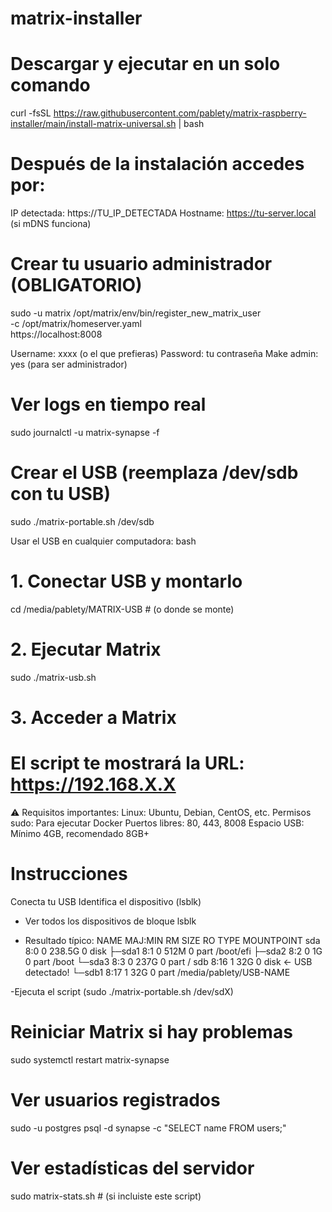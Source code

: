 # matrix-installer
# Descargar y ejecutar en un solo comando
curl -fsSL https://raw.githubusercontent.com/pablety/matrix-raspberry-installer/main/install-matrix-universal.sh | bash
# Después de la instalación accedes por:
IP detectada: https://TU_IP_DETECTADA
Hostname: https://tu-server.local (si mDNS funciona)
# Crear tu usuario administrador (OBLIGATORIO)
sudo -u matrix /opt/matrix/env/bin/register_new_matrix_user \
    -c /opt/matrix/homeserver.yaml \
    https://localhost:8008

Username: xxxx (o el que prefieras)
Password: tu contraseña
Make admin: yes (para ser administrador)

# Ver logs en tiempo real
sudo journalctl -u matrix-synapse -f

# Crear el USB (reemplaza /dev/sdb con tu USB)
sudo ./matrix-portable.sh /dev/sdb

Usar el USB en cualquier computadora:
bash
# 1. Conectar USB y montarlo
cd /media/pablety/MATRIX-USB  # (o donde se monte)

# 2. Ejecutar Matrix
sudo ./matrix-usb.sh

# 3. Acceder a Matrix
# El script te mostrará la URL: https://192.168.X.X

⚠️ Requisitos importantes:
Linux: Ubuntu, Debian, CentOS, etc.
Permisos sudo: Para ejecutar Docker
Puertos libres: 80, 443, 8008
Espacio USB: Mínimo 4GB, recomendado 8GB+

# Instrucciones
Conecta tu USB
Identifica el dispositivo (lsblk)
- Ver todos los dispositivos de bloque
lsblk

- Resultado típico:
NAME   MAJ:MIN RM   SIZE RO TYPE MOUNTPOINT
sda      8:0    0 238.5G  0 disk 
├─sda1   8:1    0   512M  0 part /boot/efi
├─sda2   8:2    0     1G  0 part /boot
└─sda3   8:3    0   237G  0 part /
sdb      8:16   1    32G  0 disk           ← USB detectado!
└─sdb1   8:17   1    32G  0 part /media/pablety/USB-NAME


-Ejecuta el script (sudo ./matrix-portable.sh /dev/sdX)



# Reiniciar Matrix si hay problemas
sudo systemctl restart matrix-synapse

# Ver usuarios registrados
sudo -u postgres psql -d synapse -c "SELECT name FROM users;"

# Ver estadísticas del servidor
sudo matrix-stats.sh  # (si incluiste este script)

